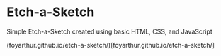 # Etch-a-Sketch
Simple Etch-a-Sketch created using basic HTML, CSS, and JavaScript

(foyarthur.github.io/etch-a-sketch/)[foyarthur.github.io/etch-a-sketch/]
